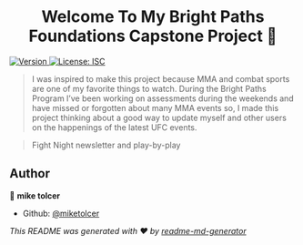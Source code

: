 <h1 align="center">Welcome To My Bright Paths Foundations Capstone Project 👋</h1>
<p>
  <a href="https://www.npmjs.com/package/capstone" target="_blank">
    <img alt="Version" src="https://img.shields.io/npm/v/capstone.svg">
  </a>
  <a href="#" target="_blank">
    <img alt="License: ISC" src="https://img.shields.io/badge/License-ISC-yellow.svg" />
  </a>
</p>


> I was inspired to make this project because MMA and combat sports are one of my favorite things to watch. During the Bright Paths Program I’ve been working on assessments during the weekends and have missed or forgotten about many MMA events so, I made this project thinking about a good way to update myself and other users on the happenings of the latest UFC events.

> Fight Night newsletter and play-by-play


## Author

👤 **mike tolcer**

* Github: [@miketolcer](https://github.com/miketolcer)

_This README was generated with ❤️ by [readme-md-generator](https://github.com/kefranabg/readme-md-generator)_
